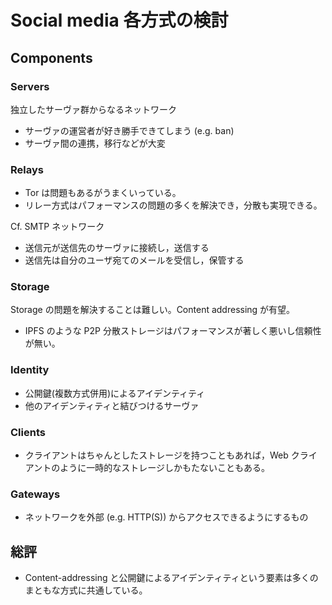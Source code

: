 # Social media 各方式の検討

## Components

### Servers

独立したサーヴァ群からなるネットワーク

- サーヴァの運営者が好き勝手できてしまう (e.g. ban)
- サーヴァ間の連携，移行などが大変

### Relays

- Tor は問題もあるがうまくいっている。
- リレー方式はパフォーマンスの問題の多くを解決でき，分散も実現できる。

Cf. SMTP ネットワーク

- 送信元が送信先のサーヴァに接続し，送信する
- 送信先は自分のユーザ宛てのメールを受信し，保管する

### Storage

Storage の問題を解決することは難しい。Content addressing が有望。

- IPFS のような P2P 分散ストレージはパフォーマンスが著しく悪いし信頼性が無い。

### Identity

- 公開鍵(複数方式併用)によるアイデンティティ
- 他のアイデンティティと結びつけるサーヴァ

### Clients

- クライアントはちゃんとしたストレージを持つこともあれば，Web クライアントのように一時的なストレージしかもたないこともある。

### Gateways

- ネットワークを外部 (e.g. HTTP(S)) からアクセスできるようにするもの

## 総評

- Content-addressing と公開鍵によるアイデンティティという要素は多くのまともな方式に共通している。

